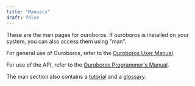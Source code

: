 ```yaml
---
title: "Manuals"
draft: false
---
```


These are the man pages for ouroboros. If ouroboros is installed on your
system, you can also access them using "man".

For general use of Ouroboros, refer to the [Ouroboros User
Manual](/man/man8/ouroboros.8.html).

For use of the API, refer to the [Ouroboros Programmer's
Manual](/man/man3/flow_alloc.3.html).

The man section also contains a
[tutorial](man/man7/ouroboros-tutorial.7.html) and a
[glossary](man/man7/ouroboros-glossary.7.html).
